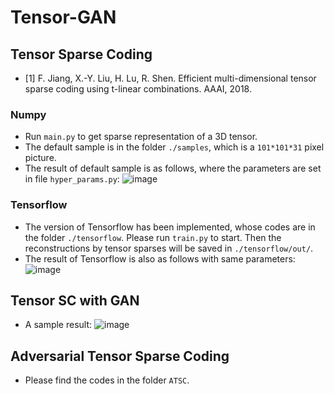 # Tensor-GAN

## Tensor Sparse Coding

* [1] F. Jiang, X.-Y. Liu, H. Lu, R. Shen. Efficient multi-dimensional tensor sparse coding using t-linear combinations. AAAI, 2018.

### Numpy
- Run `main.py` to get sparse representation of a 3D tensor. 
- The default sample is in the folder `./samples`, which is a `101*101*31` pixel picture.
- The result of default sample is as follows, where the parameters are set in file `hyper_params.py`:
 ![image](https://github.com/hust512/Tensor-GAN/blob/master/balloon_sc_result.png)
 
 ### Tensorflow
- The version of Tensorflow has been implemented, whose codes are in the folder `./tensorflow`. Please run `train.py` to start. Then the reconstructions by tensor sparses will be saved in `./tensorflow/out/`.
- The result of Tensorflow is also as follows with same parameters:
![image](https://github.com/hust512/Tensor-GAN/blob/master/tensorflow/balloon_sc_tensorflow.png)

## Tensor SC with GAN
- A sample result:
![image](https://github.com/hust512/Tensor-GAN/blob/master/tensorflow/tgan_sample.png)

## Adversarial Tensor Sparse Coding
- Please find the codes in the folder `ATSC`.
